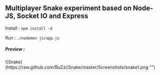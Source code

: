 ## Multiplayer Snake experiment based on Node-JS, Socket IO and Express


Install : <code>npm install -d</code>

Run : <code>./nodemon js/app.js</code>



<h5>Preview :</h5>
![Snake](https://raw.github.com/BuZzi/Snake/master/Screenshots/snake1.png "")
